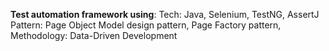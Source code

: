**Test automation framework using**:
Tech: Java, Selenium, TestNG, AssertJ
Pattern: Page Object Model design pattern, Page Factory pattern,  
Methodology: Data-Driven Development
